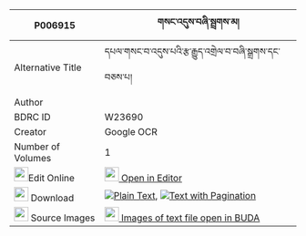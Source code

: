 |P006915|གསང་འདུས་བཞི་སྦྲགས་མ། 
| --- | --- 
|Alternative Title |དཔལ་གསང་བ་འདུས་པའི་རྩ་རྒྱུད་འགྲེལ་བ་བཞི་སྒྲགས་དང་བཅས་པ།
|Author | 
|BDRC ID | W23690
|Creator | Google OCR
|Number of Volumes| 1
|<img width="25" src="https://img.icons8.com/color/25/000000/edit-property.png">Edit Online| [<img width="25" src="https://avatars.githubusercontent.com/u/45091458?s=200&v=4"> Open in Editor](http://editor.openpecha.org/P006915)
|<img width="25" src="https://img.icons8.com/fluent/48/000000/download-2.png"/>  Download | [![](https://img.icons8.com/color/20/000000/txt.png)Plain Text](https://github.com/Openpecha/P006915/releases/download/v2/sangdu_shyi_drakma_plain_P006915.zip), [![](https://img.icons8.com/color/20/000000/txt.png)Text with Pagination](https://github.com/Openpecha/P006915/releases/download/v2/sangdu_shyi_drakma_pages_P006915.zip)
|<img width="25" src="https://img.icons8.com/plasticine/100/000000/pictures-folder.png"/>  Source Images | [<img width="25" src="https://library.bdrc.io/icons/BUDA-small.svg"> Images of text file open in BUDA](https://library.bdrc.io/show/bdr:W23690)